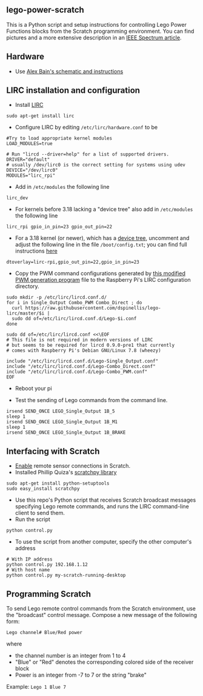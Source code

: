 ## lego-power-scratch
This is a Python script and setup instructions for controlling Lego Power Functions blocks from the Scratch programming environment.  You can find pictures and a more extensive description in an [IEEE Spectrum article](http://spectrum.ieee.org/geek-life/hands-on/replace-legos-190-intelligent-brick-with-mits-scratch-and-a-40-raspberry-pi).

## Hardware
* Use [Alex Bain's schematic and instructions](http://alexba.in/blog/2013/03/09/raspberrypi-ir-schematic-for-lirc/)

## LIRC installation and configuration
* Install [LIRC](http://www.lirc.org/)
```
sudo apt-get install lirc
```

* Configure LIRC by editing `/etc/lirc/hardware.conf` to be
```
#Try to load appropriate kernel modules
LOAD_MODULES=true

# Run "lircd --driver=help" for a list of supported drivers.
DRIVER="default"
# usually /dev/lirc0 is the correct setting for systems using udev
DEVICE="/dev/lirc0"
MODULES="lirc_rpi"
```
* Add in `/etc/modules` the following line
```
lirc_dev
```
* For kernels before 3.18 lacking a "device tree" also add in `/etc/modules` the following line
```
lirc_rpi gpio_in_pin=23 gpio_out_pin=22
```
* For a 3.18 kernel (or newer), which has a [device tree](https://www.raspberrypi.org/forums/viewtopic.php?t=97314), uncomment and adjust the following line in the file `/boot/config.txt`; you can find full instructions [here](https://github.com/raspberrypi/firmware/blob/master/boot/overlays/README)
```
dtoverlay=lirc-rpi,gpio_out_pin=22,gpio_in_pin=23
```

* Copy the PWM command configurations generated by [this modified PWM generation program](https://github.com/dspinellis/lego-lirc) file to the Raspberry Pi's LIRC configuration directory.
```
sudo mkdir -p /etc/lirc/lircd.conf.d/
for i in Single_Output Combo_PWM Combo_Direct ; do
  curl https://raw.githubusercontent.com/dspinellis/lego-lirc/master/$i |
  sudo dd of=/etc/lirc/lircd.conf.d/Lego-$i.conf
done

sudo dd of=/etc/lirc/lircd.conf <<\EOF
# This file is not required in modern versions of LIRC
# but seems to be required for lircd 0.9.0-pre1 that currently
# comes with Raspberry Pi's Debian GNU/Linux 7.8 (wheezy)

include "/etc/lirc/lircd.conf.d/Lego-Single_Output.conf"
include "/etc/lirc/lircd.conf.d/Lego-Combo_Direct.conf"
include "/etc/lirc/lircd.conf.d/Lego-Combo_PWM.conf"
EOF
```
* Reboot your pi

* Test  the sending of Lego commands from the command line.
```
irsend SEND_ONCE LEGO_Single_Output 1B_5
sleep 1
irsend SEND_ONCE LEGO_Single_Output 1B_M1
sleep 1
irsend SEND_ONCE LEGO_Single_Output 1B_BRAKE
```


## Interfacing with Scratch</h2>
* [Enable](http://wiki.scratch.mit.edu/wiki/Remote_Sensor_Connections) remote sensor connections in Scratch.
* Installed Phillip Quiza's [scratchpy library](https://github.com/pilliq/scratchpy)
```
sudo apt-get install python-setuptools
sudo easy_install scratchpy
```
* Use this repo's  Python script that receives Scratch broadcast messages specifying Lego remote commands, and runs the LIRC command-line client to send them.
* Run  the script 
```
python control.py
```
* To use the script from another computer, specify the other computer's address
```
# With IP address
python control.py 192.168.1.12
# With host name
python control.py my-scratch-running-desktop
```

## Programming Scratch</h2>
To send Lego remote control commands from the Scratch environment, use the "broadcast" control message.
Compose a new message of the following form:
```
Lego channel# Blue/Red power
```
where
 * the channel number is an integer from 1 to 4</li>
 * "Blue" or "Red" denotes the corresponding colored side of the receiver block
 * Power is an integer from -7 to 7 or the string "brake"

Example: `Lego 1 Blue 7`
